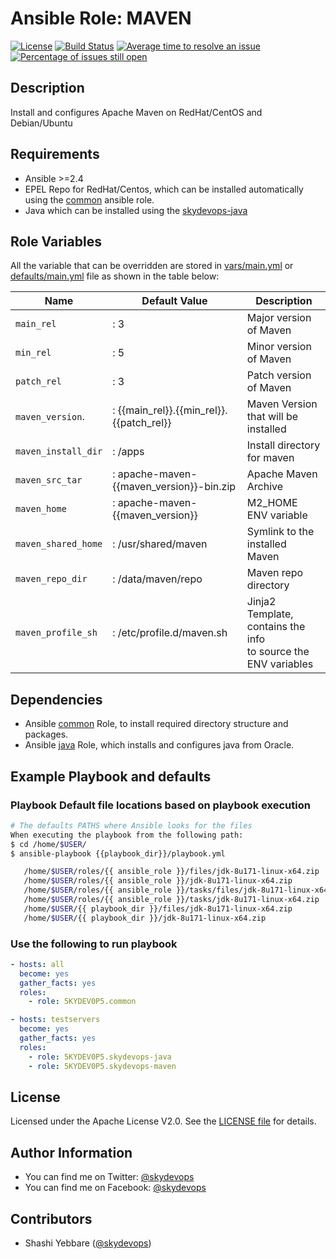 # Ansible Role: MAVEN

[![License](https://img.shields.io/badge/License-Apache%202.0-brightgreen.svg)](https://opensource.org/licenses/Apache-2.0)
[![Build Status](https://travis-ci.org/5KYDEV0P5/skydevops-maven.svg?branch=master)](https://travis-ci.org/5KYDEV0P5/skydevops-maven)
[![Average time to resolve an issue](http://isitmaintained.com/badge/resolution/5KYDEV0P5/skydevops-maven.svg)](http://isitmaintained.com/project/5KYDEV0P5/skydevops-maven "Average time to resolve an issue")
[![Percentage of issues still open](http://isitmaintained.com/badge/open/5KYDEV0P5/skydevops-maven.svg)](http://isitmaintained.com/project/5KYDEV0P5/skydevops-maven "Percentage of issues still open")

## Description

Install and configures Apache Maven on RedHat/CentOS and Debian/Ubuntu 

## Requirements
- Ansible >=2.4
- EPEL Repo for RedHat/Centos, which can be installed automatically using the [common](https://github.com/5KYDEV0P5/common) ansible role.
- Java which can be installed using the [skydevops-java](https://github.com/5KYDEV0P5/skydevops-java)



## Role Variables
All the variable that can be overridden are stored in [vars/main.yml](vars/main.yml) or [defaults/main.yml](defaults/main.yml) file as shown in the table below:

| Name                	| Default Value                                                 	| Description                                                          	|
|---------------------	|---------------------------------------------------------------	|----------------------------------------------------------------------	|
| `main_rel`          	| : 3                                                           	| Major version of Maven                                                |
| `min_rel`           	| : 5                                                           	| Minor version of Maven                                                |
| `patch_rel`         	| : 3                                                           	| Patch version of Maven                                                |
| `maven_version`.      | : {{main_rel}}.{{min_rel}}.{{patch_rel}}                          | Maven Version that will be installed                                  |
| `maven_install_dir` 	| : /apps                                                       	| Install directory for maven                                          	|
| `maven_src_tar`     	| : apache-maven-{{maven_version}}-bin.zip 	                        | Apache Maven Archive                                                 	|
| `maven_home`        	| : apache-maven-{{maven_version}}                              	| M2_HOME ENV variable                                                 	|
| `maven_shared_home` 	| : /usr/shared/maven                                           	| Symlink to the installed Maven                                       	|
| `maven_repo_dir`    	| : /data/maven/repo                                            	| Maven repo directory                                                 	|
| `maven_profile_sh`  	| : /etc/profile.d/maven.sh                                     	| Jinja2 Template,  contains the info <br>to source the ENV variables 	|

## Dependencies

- Ansible [common](https://github.com/5KYDEV0P5/common) Role, to install required directory structure and packages.
- Ansible [java](https://github.com/5KYDEV0P5/skydevops-java) Role, which installs and configures java from Oracle.

## Example Playbook and defaults

### Playbook Default file locations based on playbook execution 

```sh
# The defaults PATHS where Ansible looks for the files
When executing the playbook from the following path:
$ cd /home/$USER/
$ ansible-playbook {{playbook_dir}}/playbook.yml

   /home/$USER/roles/{{ ansible_role }}/files/jdk-8u171-linux-x64.zip   
   /home/$USER/roles/{{ ansible_role }}/jdk-8u171-linux-x64.zip   
   /home/$USER/roles/{{ ansible_role }}/tasks/files/jdk-8u171-linux-x64.zip   
   /home/$USER/roles/{{ ansible_role }}/tasks/jdk-8u171-linux-x64.zip   
   /home/$USER/{{ playbook_dir }}/files/jdk-8u171-linux-x64.zip   
   /home/$USER/{{ playbook_dir }}/jdk-8u171-linux-x64.zip
```

### Use the following to run playbook

```yaml
- hosts: all
  become: yes
  gather_facts: yes
  roles:
    - role: 5KYDEV0P5.common

- hosts: testservers
  become: yes
  gather_facts: yes
  roles:
    - role: 5KYDEV0P5.skydevops-java
    - role: 5KYDEV0P5.skydevops-maven
```

## License

Licensed under the Apache License V2.0. See the [LICENSE file](LICENSE) for details.

## Author Information

- You can find me on Twitter: [@skydevops](https://twitter.com/skydevops)
- You can find me on Facebook: [@skydevops](https://www.facebook.com/skydevops)

## Contributors

- Shashi Yebbare ([@skydevops](https://twitter.com/skydevops))